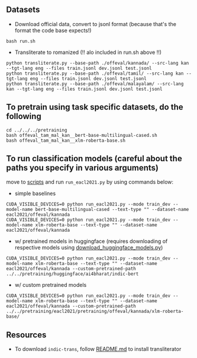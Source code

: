 ## Datasets
- Download official data, convert to jsonl format (because that's the format the code base expects!)
```
bash run.sh
```
- Transliterate to romanized (!! alo included in run.sh above !!)
```
python transliterate.py --base-path ./offeval/kannada/ --src-lang kan --tgt-lang eng --files train.jsonl dev.jsonl test.jsonl
python transliterate.py --base-path ./offeval/tamil/ --src-lang kan --tgt-lang eng --files train.jsonl dev.jsonl test.jsonl
python transliterate.py --base-path ./offeval/malayalam/ --src-lang kan --tgt-lang eng --files train.jsonl dev.jsonl test.jsonl
```

## To pretrain using task specific datasets, do the following
```
cd ../../../pretraining
bash offeval_tam_mal_kan__bert-base-multilingual-cased.sh
bash offeval_tam_mal_kan__xlm-roberta-base.sh
```

## To run classification models (careful about the paths you specify in various arguments)
move to [scripts](../../scripts) and run ```run_eacl2021.py``` by using commands below:
- simple baselines
```
CUDA_VISIBLE_DEVICES=0 python run_eacl2021.py --mode train_dev --model-name bert-base-multilingual-cased --text-type "" --dataset-name eacl2021/offeval/kannada
CUDA_VISIBLE_DEVICES=0 python run_eacl2021.py --mode train_dev --model-name xlm-roberta-base --text-type "" --dataset-name eacl2021/offeval/kannada
```
- w/ pretrained models in huggingface
  (requires downloading of respective models using [download_huggingface_models.py](../../../pretraining/huggingface/download_huggingface_models.py))
```
CUDA_VISIBLE_DEVICES=0 python run_eacl2021.py --mode train_dev --model-name xlm-roberta-base --text-type "" --dataset-name eacl2021/offeval/kannada --custom-pretrained-path ../../pretraining/huggingface/ai4bharat/indic-bert
```
- w/ custom pretrained models
```
CUDA_VISIBLE_DEVICES=0 python run_eacl2021.py --mode train_dev --model-name xlm-roberta-base --text-type "" --dataset-name eacl2021/offeval/kannada --custom-pretrained-path ../../pretraining/eacl2021/pretraining/offeval/kannada/xlm-roberta-base/
```

## Resources
- To download ```indic-trans```, follow [README.md](../../scripts/indictrans/README.md) to install transliterator
